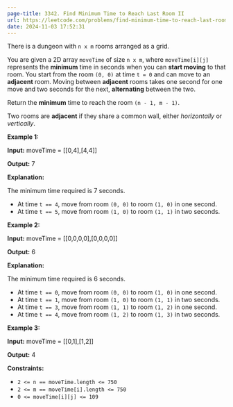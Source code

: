 ```yaml
---
page-title: 3342. Find Minimum Time to Reach Last Room II
url: https://leetcode.com/problems/find-minimum-time-to-reach-last-room-ii/description/
date: 2024-11-03 17:52:31
---
```

There is a dungeon with `n x m` rooms arranged as a grid.

You are given a 2D array `moveTime` of size `n x m`, where `moveTime[i][j]` represents the **minimum** time in seconds when you can **start moving** to that room. You start from the room `(0, 0)` at time `t = 0` and can move to an **adjacent** room. Moving between **adjacent** rooms takes one second for one move and two seconds for the next, **alternating** between the two.

Return the **minimum** time to reach the room `(n - 1, m - 1)`.

Two rooms are **adjacent** if they share a common wall, either *horizontally* or *vertically*.

**Example 1:**

**Input:** moveTime = \[\[0,4\],\[4,4\]\]

**Output:** 7

**Explanation:**

The minimum time required is 7 seconds.

-   At time `t == 4`, move from room `(0, 0)` to room `(1, 0)` in one second.
-   At time `t == 5`, move from room `(1, 0)` to room `(1, 1)` in two seconds.

**Example 2:**

**Input:** moveTime = \[\[0,0,0,0\],\[0,0,0,0\]\]

**Output:** 6

**Explanation:**

The minimum time required is 6 seconds.

-   At time `t == 0`, move from room `(0, 0)` to room `(1, 0)` in one second.
-   At time `t == 1`, move from room `(1, 0)` to room `(1, 1)` in two seconds.
-   At time `t == 3`, move from room `(1, 1)` to room `(1, 2)` in one second.
-   At time `t == 4`, move from room `(1, 2)` to room `(1, 3)` in two seconds.

**Example 3:**

**Input:** moveTime = \[\[0,1\],\[1,2\]\]

**Output:** 4

**Constraints:**

-   `2 <= n == moveTime.length <= 750`
-   `2 <= m == moveTime[i].length <= 750`
-   `0 <= moveTime[i][j] <= 109`